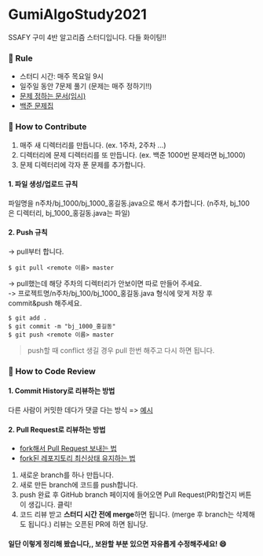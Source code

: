 # GumiAlgoStudy2021
SSAFY 구미 4반 알고리즘 스터디입니다. 다들 화이팅!!

### :pencil: Rule  
- 스터디 시간: 매주 목요일 9시  
- 일주일 동안 7문제 풀기 (문제는 매주 정하기!!)   
- [문제 정하는 문서(임시)](https://docs.google.com/spreadsheets/d/1r6eQ5l23U5M79ySk9kqvcp5whVD2b5WGxsDOyWUgoC4/edit?usp=sharing)
- [백준 문제집](https://www.acmicpc.net/group/workbook/list/10053)

### :apple: How to Contribute   
1. 매주 새 디렉터리를 만듭니다. (ex. 1주차, 2주차 ...)
2. 디렉터리에 문제 디렉터리를 또 만듭니다. (ex. 백준 1000번 문제라면 bj_1000)
3. 문제 디렉터리에 각자 푼 문제를 추가합니다.

#### 1. 파일 생성/업로드 규칙   
파일명을 n주차/bj_1000/bj_1000_홍길동.java으로 해서 추가합니다. (n주차, bj_100은 디렉터리, bj_1000_홍길동.java는 파일)    

#### 2. Push 규칙  
-> pull부터 합니다.  
```
$ git pull <remote 이름> master
```
-> pull했는데 해당 주차의 디렉터리가 안보이면 따로 만들어 주세요.  
-> 프로젝트명/n주차/bj_100/bj_1000_홍길동.java 형식에 맞게 저장 후 commit&push 해주세요.
```
$ git add .
$ git commit -m "bj_1000_홍길동"
$ git push <remote 이름> master
```

> push할 때 conflict 생길 경우 pull 한번 해주고 다시 하면 됩니다.


### :banana: How to Code Review   
#### 1. Commit History로 리뷰하는 방법 
다른 사람이 커밋한 데다가 댓글 다는 방식 =>
[예시](https://github.com/ohgyun/using-github-for-code-reviews/commit/8a85b15805237214aea83a1131f0548b3b69a2d8)    

#### 2. Pull Request로 리뷰하는 방법   
- [fork해서 Pull Request 보내는 법](https://wayhome25.github.io/git/2017/07/08/git-first-pull-request-story/)  
- [fork된 레포지토리 최신상태 유지하는 법](https://jybaek.tistory.com/775)   
1) 새로운 branch를 하나 만듭니다.  
2) 새로 만든 branch에 코드를 push합니다.  
3) push 완료 후 GitHub branch 페이지에 들어오면 Pull Request(PR)할건지 버튼이 생깁니다. 클릭!
4) 코드 리뷰 받고 <b>스터디 시간 전에 merge</b>하면 됩니다. (merge 후 branch는 삭제해도 됩니다.)
리뷰는 오픈된 PR에 하면 됩니당.   
   
#### 일단 이렇게 정리해 봤습니다,, 보완할 부분 있으면 자유롭게 수정해주세요! :smile:
